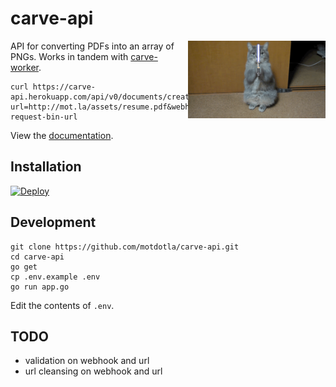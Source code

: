 # carve-api 

<img src="https://raw.githubusercontent.com/motdotla/carve-api/master/carve-api.gif" alt="carve-api" align="right" width="220" />

API for converting PDFs into an array of PNGs. Works in tandem with [carve-worker](https://github.com/motdotla/carve-worker).

```
curl https://carve-api.herokuapp.com/api/v0/documents/create.json?url=http://mot.la/assets/resume.pdf&webhook=http://requestb.in/some-request-bin-url
```

View the [documentation](http://docs.carveapi.apiary.io/).

## Installation

[![Deploy](https://www.herokucdn.com/deploy/button.png)](https://heroku.com/deploy)

## Development

```
git clone https://github.com/motdotla/carve-api.git
cd carve-api
go get 
cp .env.example .env
go run app.go
```

Edit the contents of `.env`.

## TODO

* validation on webhook and url
* url cleansing on webhook and url

